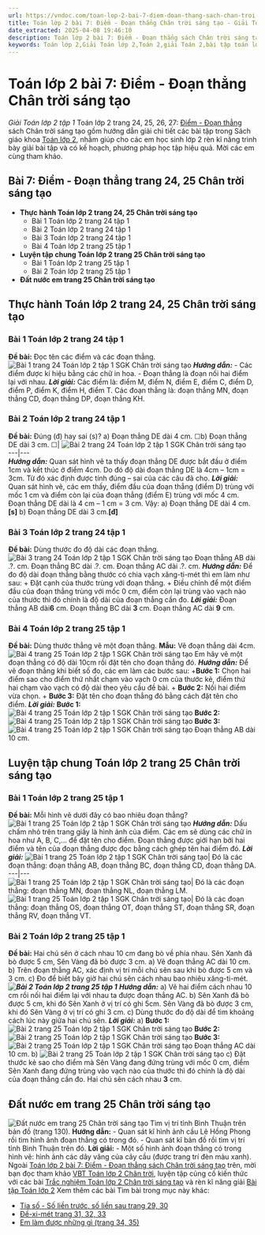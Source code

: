 ```yaml
---
url: https://vndoc.com/toan-lop-2-bai-7-diem-doan-thang-sach-chan-troi-sang-tao-234874
title: Toán lớp 2 bài 7: Điểm - Đoạn thẳng Chân trời sáng tạo - Giải Toán lớp 2 tập 1 - VnDoc.com
date_extracted: 2025-04-08 19:46:10
description: Toán lớp 2 bài 7: Điểm - Đoạn thẳng sách Chân trời sáng tạo với hướng dẫn chi tiết lời giải giúp cho các em học sinh tham khảo, ôn tập, củng cố kỹ năng giải Toán lớp 2.
keywords: Toán lớp 2,Giải Toán lớp 2,Toán 2,giải Toán 2,bài tập toán lớp 2,toan lop 2,toán lớp 2 tập 1,toán lớp 2 tập 2,toán 2 tập 1,toán 2 tập 2,học toán lớp 2,toán lớp 2 sách Chân trời,toán lớp 2 chân trời sáng tạo,Sách giáo khoa lớp 2 Chân trời sáng tạo,giải toán lớp 2 chân trời sáng tạo,Giải Toán lớp 2 bài 6 chân trời sáng tạo,Bài 7 Điểm Đoạn thẳng trang 24 25 Chân trời sáng tạo
---
```


# Toán lớp 2 bài 7: Điểm - Đoạn thẳng Chân trời sáng tạo
 _Giải Toán lớp 2 tập 1_
Toán lớp 2 trang 24, 25, 26, 27: [Điểm - Đoạn thẳng](<https://vndoc.com/toan-lop-2-bai-6-diem-doan-thang-sach-chan-troi-sang-tao-234874>) sách Chân trời sáng tạo gồm hướng dẫn giải chi tiết các bài tập trong  Sách giáo khoa [Toán lớp 2](<https://vndoc.com/toan-lop2> "Toán lớp 2"), nhằm giúp cho các em học sinh lớp 2 rèn kĩ năng trình bày giải bài tập và có kế hoạch, phương pháp học tập hiệu quả. Mời các em cùng tham khảo.
## **Bài 7: Điểm - Đoạn thẳng trang 24, 25 Chân trời sáng tạo**
  * **Thực hành Toán lớp 2 trang 24, 25 Chân trời sáng tạo**
    * Bài 1 Toán lớp 2 trang 24 tập 1
    * Bài 2 Toán lớp 2 trang 24 tập 1
    * Bài 3 Toán lớp 2 trang 24 tập 1
    * Bài 4 Toán lớp 2 trang 25 tập 1
  * **Luyện tập chung Toán lớp 2 trang 25 Chân trời sáng tạo**
    * Bài 1 Toán lớp 2 trang 25 tập 1
    * Bài 2 Toán lớp 2 trang 25 tập 1
  * **Đất nước em trang 25 Chân trời sáng tạo**

## Thực hành Toán lớp 2 trang 24, 25 Chân trời sáng tạo
### Bài 1 Toán lớp 2 trang 24 tập 1
**Đề bài:** Đọc tên các điểm và các đoạn thẳng.
![Bài 1 trang 24 Toán lớp 2 tập 1 SGK Chân trời sáng tạo](https://i.vdoc.vn/data/image/2021/06/09/bai-1-toan-lop-2-trang-24-tap-1-chan-troi-anh-so-1.jpg)
**_Hướng dẫn:_**
\- Các điểm được kí hiệu bằng các chữ in hoa.
\- Đoạn thẳng là đoạn nối hai điểm lại với nhau.
_**Lời giải:**_
Các điểm là: điểm M, điểm N, điểm E, điểm C, điểm D, điểm P, điểm K, điểm H, điểm T.
Các đoạn thẳng là: đoạn thẳng MN, đoạn thẳng CD, đoạn thẳng DP, đoạn thẳng KH.
### Bài 2 Toán lớp 2 trang 24 tập 1
**Đề bài:** Đúng \(đ\) hay sai \(s\)?
a\) Đoạn thẳng DE dài 4 cm. ☐b\) Đoạn thẳng DE dài 3 cm. ☐| ![Bài 2 trang 24 Toán lớp 2 tập 1 SGK Chân trời sáng tạo](https://i.vdoc.vn/data/image/2021/06/09/bai-2-toan-lop-2-trang-24-tap-1-chan-troi-anh-so-1.jpg)  
---|---  
_**Hướng dẫn:**_
Quan sát hình vẽ ta thấy đoạn thẳng DE được bắt đầu ở điểm 1cm và kết thúc ở điểm 4cm. Do đó độ dài đoạn thẳng DE là 4cm – 1cm = 3cm. Từ đó xác định được tính đúng – sai của các câu đã cho.
_**Lời giải:**_
Quan sát hình vẽ, các em thấy, điểm đầu của đoạn thẳng \(điểm D\) trùng với mốc 1 cm và điểm còn lại của đoạn thẳng \(điểm E\) trùng với mốc 4 cm.
Đoạn thẳng DE dài là 4 cm – 1 cm = 3 cm.
Vậy:
a\) Đoạn thẳng DE dài 4 cm.**\[s\]**
b\) Đoạn thẳng DE dài 3 cm.**\[đ\]**
### Bài 3 Toán lớp 2 trang 24 tập 1
**Đề bài:** Dùng thước đo độ dài các đoạn thẳng.
![Bài 3 trang 24 Toán lớp 2 tập 1 SGK Chân trời sáng tạo](https://i.vdoc.vn/data/image/2021/06/09/bai-3-toan-lop-2-trang-24-tap-1-chan-troi-anh-so-1.jpg)
Đoạn thẳng AB dài .?. cm.
Đoạn thẳng BC dài .?. cm.
Đoạn thẳng AC dài .?. cm.
_**Hướng dẫn:**_
Để đo độ dài đoạn thẳng bằng thước có chia vạch xăng-ti-mét thì em làm như sau:
\+ Đặt cạnh của thước trùng với đoạn thẳng.
\+ Điều chỉnh để một điểm đầu của đoạn thẳng trùng với mốc 0 cm, điểm còn lại trùng vào vạch nào của thước thì đó chính là độ dài của đoạn thẳng cần đo.
_**Lời giải:**_
Đoạn thẳng AB dài**6** cm.
Đoạn thẳng BC dài **3** cm.
Đoạn thẳng AC dài **9** cm.
### Bài 4 Toán lớp 2 trang 25 tập 1
**Đề bài:** Dùng thước thẳng vẽ một đoạn thẳng.
**Mẫu:** Vẽ đoạn thẳng dài 4cm.
![Bài 4 trang 25 Toán lớp 2 tập 1 SGK Chân trời sáng tạo](https://i.vdoc.vn/data/image/2021/06/09/bai-4-toan-lop-2-trang-25-tap-1-chan-troi-anh-so-1.jpg)
Em hãy vẽ một đoạn thẳng có độ dài 10cm rồi đặt tên cho đoạn thẳng đó.
_**Hướng dẫn:**_
Để vẽ đoạn thẳng khi biết số đo, các em làm các bước sau:
+**Bước 1:** Chọn hai điểm sao cho điểm thứ nhất chạm vào vạch 0 cm của thước kẻ, điểm thứ hai chạm vào vạch có độ dài theo yêu cầu đề bài.
\+ **Bước 2:** Nối hai điểm vừa chọn.
\+ **Bước 3:** Đặt tên cho đoạn thẳng đó bằng cách đặt tên cho điểm.
_**Lời giải:**_
**Bước 1:**
![Bài 4 trang 25 Toán lớp 2 tập 1 SGK Chân trời sáng tạo](https://i.vdoc.vn/data/image/2021/06/09/bai-4-toan-lop-2-trang-25-tap-1-chan-troi-anh-so-2.jpg)
**Bước 2:**
![Bài 4 trang 25 Toán lớp 2 tập 1 SGK Chân trời sáng tạo](https://i.vdoc.vn/data/image/2021/06/09/bai-4-toan-lop-2-trang-25-tap-1-chan-troi-anh-so-3.jpg)
**Bước 3:**
![Bài 4 trang 25 Toán lớp 2 tập 1 SGK Chân trời sáng tạo](https://i.vdoc.vn/data/image/2021/06/09/bai-4-toan-lop-2-trang-25-tap-1-chan-troi-anh-so-4.jpg)
Đoạn thẳng AB dài 10 cm.
## Luyện tập chung Toán lớp 2 trang 25 Chân trời sáng tạo
### Bài 1 Toán lớp 2 trang 25 tập 1
**Đề bài:** Mỗi hình vẽ dưới đây có bao nhiêu đoạn thẳng?
![Bài 1 trang 25 Toán lớp 2 tập 1 SGK Chân trời sáng tạo](https://i.vdoc.vn/data/image/2021/06/09/bai-1-toan-lop-2-trang-25-tap-1-chan-troi-anh-so-1.jpg)
_**Hướng dẫn:**_
Dấu chấm nhỏ trên trang giấy là hình ảnh của điểm. Các em sẽ dùng các chữ in hoa như A, B, C,… để đặt tên cho điểm.
Đoạn thẳng được giới hạn bởi hai điểm và tên của đoạn thẳng được đọc bằng cách ghép tên hai điểm đó.
_**Lời giải:**_
![Bài 1 trang 25 Toán lớp 2 tập 1 SGK Chân trời sáng tạo](https://i.vdoc.vn/data/image/2021/06/09/bai-1-toan-lop-2-trang-25-tap-1-chan-troi-anh-so-2.jpg)|  Đó là các đoạn thẳng: đoạn thẳng AB, đoạn thẳng BC, đoạn thẳng CD, đoạn thẳng DA.  
---|---  
![Bài 1 trang 25 Toán lớp 2 tập 1 SGK Chân trời sáng tạo](https://i.vdoc.vn/data/image/2021/06/09/bai-1-toan-lop-2-trang-25-tap-1-chan-troi-anh-so-3.jpg)| Đó là các đoạn thẳng: đoạn thẳng MN, đoạn thẳng NL, đoạn thẳng LM.  
![Bài 1 trang 25 Toán lớp 2 tập 1 SGK Chân trời sáng tạo](https://i.vdoc.vn/data/image/2021/06/09/bai-1-toan-lop-2-trang-25-tap-1-chan-troi-anh-so-4.jpg)| Đó là các đoạn thẳng: đoạn thẳng OS, đoạn thẳng OT, đoạn thẳng ST, đoạn thẳng SR, đoạn thẳng RV, đoạn thẳng VT.  
### Bài 2 Toán lớp 2 trang 25 tập 1
**Đề bài:** Hai chú sên ở cách nhau 10 cm đang bò về phía nhau.
Sên Xanh đã bò được 5 cm, Sên Vàng đã bò được 3 cm.
a\) Vẽ đoạn thẳng AC dài 10 cm.
b\) Trên đoạn thẳng AC, xác định vị trí mỗi chú sên sau khi bò được 5 cm và 3 cm.
c\) Đo để biết bây giờ hai chú sên cách nhau bao nhiêu xăng-ti-mét.
_**![Bài 2 Toán lớp 2 trang 25 tập 1](https://i.vdoc.vn/data/image/2022/09/12/toan-lop-2-kn-2.jpg)**_
_**Hướng dẫn:**_
a\) Vẽ hai điểm cách nhau 10 cm rồi nối hai điểm lại với nhau ta được đoạn thẳng AC.
b\) Sên Xanh đã bò được 5 cm, khi đó Sên Xanh ở vị trí có ghi 5cm.
Sên Vàng đã bò được 3 cm, khi đó Sên Vàng ở vị trí có ghi 3 cm.
c\) Dùng thước đo độ dài để tìm khoảng cách lúc này giữa hai chú sên.
_**Lời giải:**_
a\) **Bước 1:**
![Bài 2 trang 25 Toán lớp 2 tập 1 SGK Chân trời sáng tạo](https://i.vdoc.vn/data/image/2021/06/09/bai-2-toan-lop-2-trang-25-tap-1-chan-troi-anh-so-1.jpg)
**Bước 2:**
![Bài 2 trang 25 Toán lớp 2 tập 1 SGK Chân trời sáng tạo](https://i.vdoc.vn/data/image/2021/06/09/bai-2-toan-lop-2-trang-25-tap-1-chan-troi-anh-so-2.jpg)
**Bước 3:**
![Bài 2 trang 25 Toán lớp 2 tập 1 SGK Chân trời sáng tạo](https://i.vdoc.vn/data/image/2021/06/09/bai-2-toan-lop-2-trang-25-tap-1-chan-troi-anh-so-3.jpg)
Đoạn thẳng AC dài 10 cm.
b\)
![Bài 2 trang 25 Toán lớp 2 tập 1 SGK Chân trời sáng tạo](https://i.vdoc.vn/data/image/2021/06/09/bai-2-toan-lop-2-trang-25-tap-1-chan-troi-anh-so-5.jpg)
c\) Đặt thước kẻ sao cho điểm mà Sên Vàng đang đứng trùng với mốc 0 cm, điểm Sên Xanh đang đứng trùng vào vạch nào của thước thì đó chính là độ dài của đoạn thẳng cần đo.
Hai chú sên cách nhau **3** cm.
## Đất nước em trang 25 Chân trời sáng tạo
![Đất nước em trang 25 Chân trời sáng tạo](https://i.vdoc.vn/data/image/2022/09/12/toan-lop-2-ctst-1.jpg)
Tìm vị trí tỉnh Bình Thuận trên bản đồ \(trang 130\).
**Hướng dẫn:**
\- Quan sát kĩ hình ảnh cầu Lê Hồng Phong rồi tìm hình ảnh đoạn thẳng có trong đó.
\- Quan sát kĩ bản đồ rồi tìm vị trí tỉnh Bình Thuận trên đó.
**Lời giải:**
\- Một số hình ảnh đoạn thẳng có trong hình vẽ: hình ảnh các dây văng của cây cầu \(được trang trí đèn màu xanh\).
Ngoài [Toán lớp 2 bài 7: Điểm - Đoạn thẳng sách Chân trời sáng tạo](<https://vndoc.com/toan-lop-2-bai-6-diem-doan-thang-sach-chan-troi-sang-tao-234874>) trên, mời bạn đọc tham khảo [VBT Toán lớp 2 Chân trời](<https://vndoc.com/vo-bai-tap-toan-lop-2-chan-troi-sang-tao> "VBT Toán lớp 2 Chân trời"), luyện tập củng cố kiến thức với các bài [Trắc nghiệm Toán lớp 2 Chân trời sáng tạo](<https://vndoc.com/trac-nghiem-toan-lop-2-chan-troi-sang-tao> "Trắc nghiệm Toán lớp 2 Chân trời sáng tạo") và rèn kĩ năng giải [Bài tập Toán lớp 2](<https://vndoc.com/bai-tap-toan-lop2> "Bài tập Toán lớp 2")
Xem thêm các bài Tìm bài trong mục này khác:
  * [ Tia số - Số liền trước, số liền sau trang 29, 30](</toan-lop-2-bai-7-tia-so-so-lien-truoc-so-lien-sau-sach-chan-troi-sang-tao-236002>)
  * [Đề-xi-mét trang 31, 32, 33](</toan-lop-2-bai-8-de-xi-met-sach-chan-troi-sang-tao-236008>)
  * [ Em làm được những gì \(trang 34, 35\)](</toan-lop-2-bai-em-lam-duoc-nhung-gi-trang-34-35-chan-troi-sang-tao-236011>)

